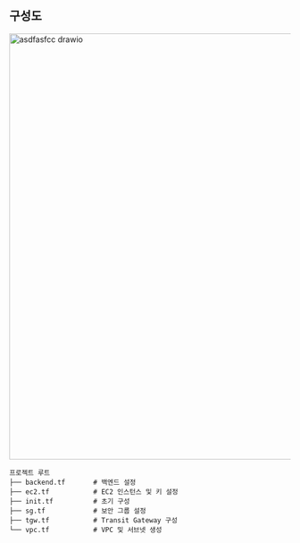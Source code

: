 ## 구성도


<img width="1371" height="762" alt="asdfasfcc drawio" src="https://github.com/user-attachments/assets/edb4bded-7519-4224-a14b-4f3a31ea2af9" />



```
프로젝트 루트
├── backend.tf       # 백엔드 설정
├── ec2.tf           # EC2 인스턴스 및 키 설정
├── init.tf          # 초기 구성
├── sg.tf            # 보안 그룹 설정
├── tgw.tf           # Transit Gateway 구성
└── vpc.tf           # VPC 및 서브넷 생성
```
